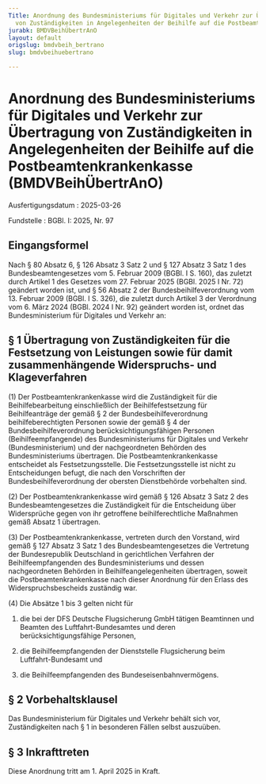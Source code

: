 ```yaml
---
Title: Anordnung des Bundesministeriums für Digitales und Verkehr zur Übertragung
  von Zuständigkeiten in Angelegenheiten der Beihilfe auf die Postbeamtenkrankenkasse
jurabk: BMDVBeihÜbertrAnO
layout: default
origslug: bmdvbeih_bertrano
slug: bmdvbeihuebertrano

---
```


# Anordnung des Bundesministeriums für Digitales und Verkehr zur Übertragung von Zuständigkeiten in Angelegenheiten der Beihilfe auf die Postbeamtenkrankenkasse (BMDVBeihÜbertrAnO)

Ausfertigungsdatum
:   2025-03-26

Fundstelle
:   BGBl. I: 2025, Nr. 97


## Eingangsformel

Nach § 80 Absatz 6, § 126 Absatz 3 Satz 2 und § 127 Absatz 3 Satz 1 des Bundesbeamtengesetzes vom 5. Februar 2009 (BGBl. I S. 160), das zuletzt durch Artikel 1 des Gesetzes vom 27. Februar 2025 (BGBl. 2025 I Nr. 72) geändert worden ist, und § 56 Absatz 2 der Bundesbeihilfeverordnung vom 13. Februar 2009 (BGBl. I S. 326), die zuletzt durch Artikel 3 der Verordnung vom 6. März 2024 (BGBl. 2024 I Nr. 92) geändert worden ist, ordnet das Bundesministerium für Digitales und Verkehr an:


## § 1 Übertragung von Zuständigkeiten für die Festsetzung von Leistungen sowie für damit zusammenhängende Widerspruchs- und Klageverfahren

(1) Der Postbeamtenkrankenkasse wird die Zuständigkeit für die Beihilfebearbeitung einschließlich der Beihilfefestsetzung für Beihilfeanträge der gemäß § 2 der Bundesbeihilfeverordnung beihilfeberechtigten Personen sowie der gemäß § 4 der Bundesbeihilfeverordnung berücksichtigungsfähigen Personen (Beihilfeempfangende) des Bundesministeriums für Digitales und Verkehr (Bundesministerium) und der nachgeordneten Behörden des Bundesministeriums übertragen. Die Postbeamtenkrankenkasse entscheidet als Festsetzungsstelle. Die Festsetzungsstelle ist nicht zu Entscheidungen befugt, die nach den Vorschriften der Bundesbeihilfeverordnung der obersten Dienstbehörde vorbehalten sind.

(2) Der Postbeamtenkrankenkasse wird gemäß § 126 Absatz 3 Satz 2 des Bundesbeamtengesetzes die Zuständigkeit für die Entscheidung über Widersprüche gegen von ihr getroffene beihilferechtliche Maßnahmen gemäß Absatz 1 übertragen.

(3) Der Postbeamtenkrankenkasse, vertreten durch den Vorstand, wird gemäß § 127 Absatz 3 Satz 1 des Bundesbeamtengesetzes die Vertretung der Bundesrepublik Deutschland in gerichtlichen Verfahren der Beihilfeempfangenden des Bundesministeriums und dessen nachgeordneten Behörden in Beihilfeangelegenheiten übertragen, soweit die Postbeamtenkrankenkasse nach dieser Anordnung für den Erlass des Widerspruchsbescheids zuständig war.

(4) Die Absätze 1 bis 3 gelten nicht für

1.  die bei der DFS Deutsche Flugsicherung GmbH tätigen Beamtinnen und Beamten des Luftfahrt-Bundesamtes und deren berücksichtigungsfähige Personen,


2.  die Beihilfeempfangenden der Dienststelle Flugsicherung beim Luftfahrt-Bundesamt und


3.  die Beihilfeempfangenden des Bundeseisenbahnvermögens.





## § 2 Vorbehaltsklausel

Das Bundesministerium für Digitales und Verkehr behält sich vor, Zuständigkeiten nach § 1 in besonderen Fällen selbst auszuüben.


## § 3 Inkrafttreten

Diese Anordnung tritt am 1. April 2025 in Kraft.


